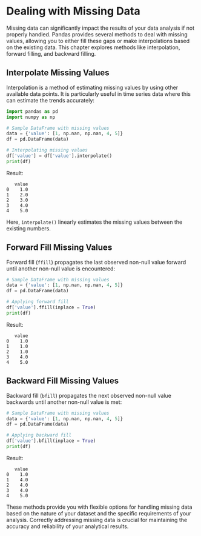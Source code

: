 
# Dealing with Missing Data

Missing data can significantly impact the results of your data analysis if not properly handled. Pandas provides several methods to deal with missing values, allowing you to either fill these gaps or make interpolations based on the existing data. This chapter explores methods like interpolation, forward filling, and backward filling.

## Interpolate Missing Values

Interpolation is a method of estimating missing values by using other available data points. It is particularly useful in time series data where this can estimate the trends accurately:

```python
import pandas as pd
import numpy as np

# Sample DataFrame with missing values
data = {'value': [1, np.nan, np.nan, 4, 5]}
df = pd.DataFrame(data)

# Interpolating missing values
df['value'] = df['value'].interpolate()
print(df)
```

Result:

```plaintext
   value
0    1.0
1    2.0
2    3.0
3    4.0
4    5.0
```

Here, `interpolate()` linearly estimates the missing values between the existing numbers.

## Forward Fill Missing Values

Forward fill (`ffill`) propagates the last observed non-null value forward until another non-null value is encountered:

```python
# Sample DataFrame with missing values
data = {'value': [1, np.nan, np.nan, 4, 5]}
df = pd.DataFrame(data)

# Applying forward fill
df['value'].ffill(inplace = True)
print(df)
```

Result:

```plaintext
   value
0    1.0
1    1.0
2    1.0
3    4.0
4    5.0
```

## Backward Fill Missing Values

Backward fill (`bfill`) propagates the next observed non-null value backwards until another non-null value is met:

```python
# Sample DataFrame with missing values
data = {'value': [1, np.nan, np.nan, 4, 5]}
df = pd.DataFrame(data)

# Applying backward fill
df['value'].bfill(inplace = True)
print(df)
```

Result:

```plaintext
   value
0    1.0
1    4.0
2    4.0
3    4.0
4    5.0
```

These methods provide you with flexible options for handling missing data based on the nature of your dataset and the specific requirements of your analysis. Correctly addressing missing data is crucial for maintaining the accuracy and reliability of your analytical results.
